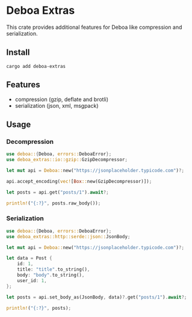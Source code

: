 # Deboa Extras

This crate provides additional features for Deboa like compression and serialization.

## Install

`cargo add deboa-extras`

## Features

- compression (gzip, deflate and brotli)
- serialization (json, xml, msgpack)

## Usage

### Decompression

```rust
use deboa::{Deboa, errors::DeboaError};
use deboa_extras::io::gzip::GzipDecompressor;

let mut api = Deboa::new("https://jsonplaceholder.typicode.com")?;

api.accept_encoding(vec![Box::new(GzipDecompressor)]);

let posts = api.get("posts/1").await?;

println!("{:?}", posts.raw_body());
```

### Serialization

```rust
use deboa::{Deboa, errors::DeboaError};
use deboa_extras::http::serde::json::JsonBody;

let mut api = Deboa::new("https://jsonplaceholder.typicode.com")?;

let data = Post {
    id: 1,
    title: "title".to_string(),
    body: "body".to_string(),
    user_id: 1,
};

let posts = api.set_body_as(JsonBody, data)?.get("posts/1").await?;

println!("{:?}", posts);
```

